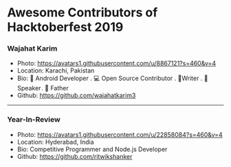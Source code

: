 # Awesome Contributors of Hacktoberfest 2019

### Wajahat Karim
- Photo: https://avatars1.githubusercontent.com/u/8867121?s=460&v=4
- Location: Karachi, Pakistan
- Bio: 📱 Android Developer . 💻 Open Source Contributor . 📝Writer . 🎤 Speaker . 👶 Father 
- Github: https://github.com/wajahatkarim3

-----------

### Year-In-Review
- Photo: https://avatars1.githubusercontent.com/u/22858084?s=460&v=4
- Location: Hyderabad, India
- Bio: Competitive Programmer and Node.js Developer
- Github: https://github.com/ritwikshanker

